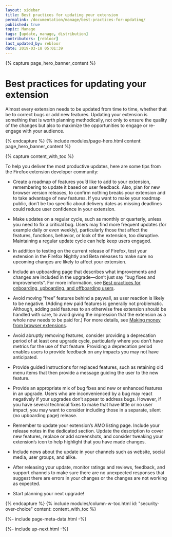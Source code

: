 ```yaml
---
layout: sidebar
title: Best practices for updating your extension
permalink: /documentation/manage/best-practices-for-updating/
published: true
topic: Manage
tags: [update, manage, distribution]
contributors: [rebloor]
last_updated_by: rebloor
date: 2019-03-18 05:01:39
---
```


<!-- Page Hero Banner -->

{% capture page_hero_banner_content %}

# Best practices for updating your extension

Almost every extension needs to be updated from time to time, whether that be to correct bugs or add new features. Updating your extension is something that is worth planning methodically, not only to ensure the quality of the changes but also to maximize the opportunities to engage or re-engage with your audience.

{% endcapture %}
{% include modules/page-hero.html
	content: page_hero_banner_content
%}

<!-- END: Page Hero Banner -->

<!-- Content with Table of Contents Module -->

{% capture content_with_toc %}

To help you deliver the most productive updates, here are some tips from the Firefox extension developer community:

- Create a roadmap of features you’d like to add to your extension, remembering to update it based on user feedback. Also, plan for new browser version releases, to confirm nothing breaks your extension and to take advantage of new features. If you want to make your roadmap public, don’t be too specific about delivery dates as missing deadlines could reduce user confidence in your extension.

- Make updates on a regular cycle, such as monthly or quarterly, unless you need to fix a critical bug. Users may find more frequent updates (for example daily or even weekly), particularly those that affect the features, functions, behavior, or look of the extension, too disruptive. Maintaining a regular update cycle can help keep users engaged.

- In addition to testing on the current release of Firefox, test your extension in the Firefox Nightly and Beta releases to make sure no upcoming changes are likely to affect your extension.

- Include an upboarding page that describes what improvements and changes are included in the upgrade—don’t just say “bug fixes and improvements”. For more information, see [Best practices for onboarding, upboarding, and offboarding users](/documentation/develop/onboard-upboard-offboard-users/).

- Avoid moving “free” features behind a paywall, as user reaction is likely to be negative. (Adding new paid features is generally not problematic. Although, adding paid features to an otherwise free extension should be handled with care, to avoid giving the impression that the extension as a whole now needs to be paid for.) For more details, see [Making money from browser extensions](https://developer.mozilla.org/docs/Mozilla/Add-ons/Distribution/Make_money_from_browser_extensions).

- Avoid abruptly removing features, consider providing a deprecation period of at least one upgrade cycle, particularly where you don’t have metrics for the use of that feature. Providing a deprecation period enables users to provide feedback on any impacts you may not have anticipated.

- Provide guided instructions for replaced features, such as retaining old menu items that then provide a message guiding the user to the new feature.

- Provide an appropriate mix of bug fixes and new or enhanced features in an upgrade. Users who are inconvenienced by a bug may react negatively if your upgrades don’t appear to address bugs. However, if you have several technical fixes to make that have little or no user impact, you may want to consider including those in a separate, silent (no upboarding page) release.

- Remember to update your extension’s AMO listing page. Include your release notes in the dedicated section. Update the description to cover new features, replace or add screenshots, and consider tweaking your extension’s icon to help highlight that you have made changes.

- Include news about the update in your channels such as website, social media, user groups, and alike.

- After releasing your update, monitor ratings and reviews, feedback, and support channels to make sure there are no unexpected responses that suggest there are errors in your changes or the changes are not working as expected.

- Start planning your next upgrade!

{% endcapture %}
{% include modules/column-w-toc.html
  id: "security-over-choice"
  content: content_with_toc
%}

<!-- END: Content with Table of Contents -->

<!-- Meta Data -->

{%- include page-meta-data.html -%}

<!-- END: Meta Data -->

<!-- Up Next -->

{%- include up-next.html -%}

<!-- END: Up Next -->
